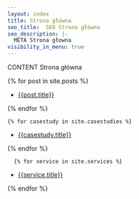 ```yaml
---
layout: index
title: Strona główna
seo_title:  SEO Strona główna
seo_description: |-
  META Strona głowna
visibility_in_menu: true
---
```

CONTENT Strona główna

  {% for post in site.posts %}
  <ul>
    <li><a href="{{post.url}}">{{post.title}}</a></li>          
  </ul>        
  {% endfor %}

    {% for casestudy in site.casestudies %}
  <ul>
    <li><a href="{{casestudy.url}}">{{casestudy.title}}</a></li>        
  </ul>                     
  {% endfor %}

      {% for service in site.services %}
  <ul>
    <li><a href="{{service.url}}">{{service.title}}</a></li>    
  </ul>                         
  {% endfor %}
